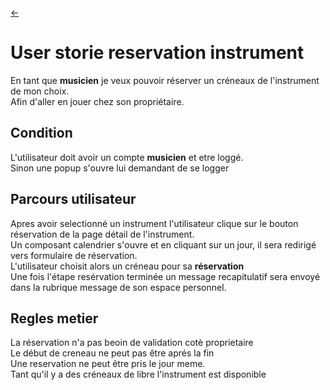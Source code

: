 <link rel="stylesheet" href="../style.css"/>

[<span class="icon-big">&#8592;</span>](./../2-3-backlog.md)

# User storie reservation instrument

En tant que **musicien** je veux pouvoir réserver un créneaux de l'instrument de mon choix. <br>
Afin d'aller en jouer chez son propriétaire.

## Condition

L'utilisateur doit avoir un compte **musicien** et etre loggé.<br>
Sinon une popup s'ouvre lui demandant de se logger

## Parcours utilisateur

Apres avoir selectionné un instrument l'utilisateur clique sur le bouton réservation de la page détail de l'instrument.<br>
Un composant calendrier s'ouvre et en cliquant sur un jour, il sera redirigé vers formulaire de réservation.<br>
L'utilisateur choisit alors un créneau pour sa **réservation**<br>
Une fois l'étape resérvation terminée un message recapitulatif sera envoyé dans la rubrique message de son espace personnel.

## Regles metier

La réservation n'a pas beoin de validation cotè proprietaire<br>
Le début de creneau ne peut pas être aprés la fin<br>
Une reservation ne peut être pris le jour meme.<br>
Tant qu'il y a des créneaux de libre l'instrument est disponible
